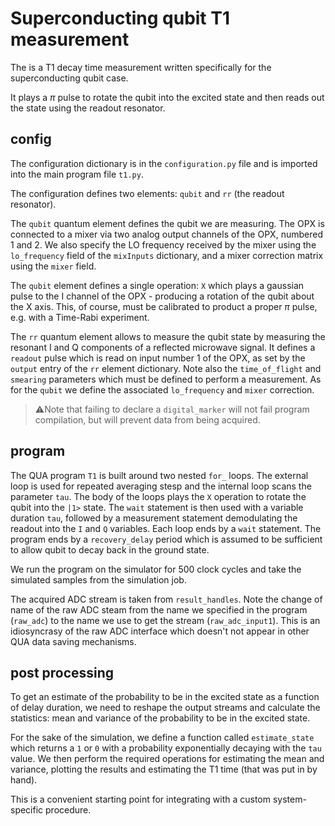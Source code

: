 # Superconducting qubit T1 measurement 

The is a T1 decay time measurement written specifically for the 
superconducting qubit case. 

It plays a $\pi$ pulse to rotate the qubit into the excited state 
and then reads out the state using the readout resonator.
 
## config

The configuration dictionary is in the `configuration.py` file and is imported into the main program file 
`t1.py`. 
 
The configuration defines two elements: `qubit` and `rr` (the readout
resonator). 

The `qubit` quantum element defines the qubit we are measuring. The OPX is connected to 
a mixer via two analog output channels of the OPX, numbered 1 and 2. We also 
specify the LO frequency received by the mixer using the `lo_frequency` field of the `mixInputs`
dictionary, and a mixer correction matrix using the `mixer` field. 

The `qubit` element defines a single operation: `X` which plays a gaussian pulse to the 
I channel of the OPX - producing a rotation of the qubit about the X axis. 
This, of course, must be calibrated to product a proper $\pi$ pulse, e.g. with a 
Time-Rabi experiment.

The `rr` quantum element allows to measure the qubit state by measuring the resonant
I and Q components of a reflected microwave signal.
It defines a `readout` pulse which is read on input number 1 of the OPX, 
as set by the `output` entry of the `rr` element dictionary.
Note also the `time_of_flight` and `smearing` parameters which must 
be defined to perform a measurement. As for the `qubit` we define the associated
`lo_frequency` and `mixer` correction. 

> ⚠️Note that failing to declare a `digital_marker` will not fail program compilation, 
but will prevent data from being acquired. 

## program 

The QUA program `T1` is built around two nested `for_` loops. The external 
loop is used for repeated averaging stesp and the internal loop scans the parameter `tau`.
The body of the loops plays the `X` operation to rotate the qubit into the `|1>` 
state. The `wait` statement is then used with a variable duration `tau`, followed by 
a measurement statement demodulating the readout into the `I` and `Q` variables. 
Each loop ends by a `wait` statement.
The program ends by a `recovery_delay` period which is assumed to be sufficient 
to allow qubit to decay back in the ground state.  


We run the program on the simulator for 500 clock cycles and 
take the simulated samples from the simulation job.

The acquired ADC stream is taken from `result_handles`. 
Note the change of name of the raw ADC steam from the name 
we specified in the program (`raw_adc`) to the name we use to 
get the stream (`raw_adc_input1`). This is an idiosyncrasy of the
raw ADC interface which doesn't not appear in other QUA data saving 
mechanisms.
   
## post processing

To get an estimate of the probability to be in the excited state as a function of delay duration, 
we need to reshape the output streams and calculate the statistics: mean and variance of the 
probability to be in the excited state.

For the sake of the simulation, we define a function called `estimate_state` which returns 
a `1` or `0` with a probability exponentially decaying with the `tau` value. 
We then perform the required operations for estimating the mean and variance, 
plotting the results and estimating the T1 time (that was put in by hand).

This is a convenient starting point for integrating with a custom system-specific procedure. 